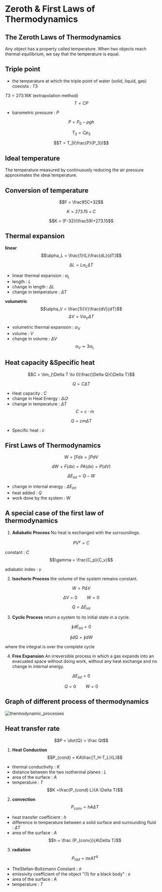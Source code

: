 # Zeroth & First Laws of Thermodynamics
## The Zeroth Laws of Thermodynamics 
Any object has a property called temperature.  When two objects reach thermal equilibrium, we say that the temperature is equal.
## Triple point
* the temperature at which the triple point of water (solid, liquid, gas) coexists : $T3$

$T3=273.16K$ (extrapolation method)
$$T = CP$$

* barometric pressure : $P$

$$P = P_0-\rho gh$$

$$T_3 = Cp_3$$

$$T = T_3(\frac{P}{P_3})$$
## Ideal temperature
The temperature measured by continuously reducing the air pressure approximates the ideal temperature.
## Conversion of temperature 
$$F = \frac95C+32$$

$$K = 273.15+C$$

$$K = (F-32)(\frac59)+273.15$$
## Thermal expansion
**linear**
$$\alpha_L = \frac{1}{L}\frac{dL}{dT}$$

$$\Delta L = L\alpha_L\Delta T$$
* linear thermal expansion : $\alpha_{L}$
* length : ${L}$
* change in length : ${\Delta L}$
* change in temperature : ${\Delta T}$

**volumetric**
$$\alpha_V = \frac{1}{V}\frac{dV}{dT}$$
$$\Delta V = V\alpha_V\Delta T$$
* volumetric thermal expansion : $\alpha_{V}$
* volume : ${V}$
* change in volume : ${\Delta V}$
$$\alpha_{V} \simeq 3\alpha_{L}$$
## Heat capacity &Specific heat
$$C = \lim_{\Delta T \to 0}\frac{\Delta Q}{\Delta T}$$

$$Q = C\Delta T$$
* Heat capacity : $C$
* change in Heat Energy : $\Delta 𝑄$
* change in temperature : ${\Delta T}$
$$C = c\cdot m$$

$$Q = cm\Delta T$$
* Specific heat : $c$
## First Laws of Thermodynamics
$$W = \int Fdx = \int P dV$$

$$dW = F(dx) = PA(dx) = P(dV)$$

$$\Delta E_{int} = Q - W $$

* change in internal energy : $\Delta E_{int}$
* heat added : $Q$
* work done by the system : $W$
## A special case of the first law of thermodynamics
1. **Adiabatic Process**
No heat is exchanged with the surroundings.

$$P V^\gamma = C$$

constant : $C$
$$\gamma = \frac{C_p}{C_v}$$

adiabatic index : $\gamma$

2. **Isochoric Process**
the volume of the system remains constant.

$$W = P \Delta V$$

$$\Delta V = 0 \qquad W = 0$$

$$Q = \Delta E_{int}$$

3. **Cyclic Process**
return a system to its initial state in a cycle.

$$\oint dE_{int} = 0$$

$$\oint dQ = \oint dW$$

where the integral is over the complete cycle

4. **Free Expansion**
An irreversible process in which a gas expands into an evacuated space without doing work, without any heat exchange and no change in internal energy.

$$\Delta E_{int} = 0$$

$$Q = 0 \qquad W = 0$$
## Graph of different process of thermodynamics
![thermodynamic_processes](https://hackmd.io/_uploads/H1oSaDUwkg.png)
## Heat transfer rate
$$P = \dot{Q} = \frac Qt$$
1. **Heat Conduction**
$$P_{cond} = KA\frac{T_H-T_L}{L}$$

* thermal conductivity : $K$
* distance between the two isothermal planes : $L$
* area of the surface : $A$
* temperature : $T$
$$K =\frac{P_{cond} L}{A \Delta T}$$
2. **convection**
$$ P_{conv} = hA\Delta T $$

* heat transfer coefficient : $h$
* difference in temperature between a solid surface and surrounding fluid : $\Delta T$
* area of the surface : $A$
$$h = \frac {P_{conv}}{A\Delta T}$$
3. **radiation**
$$P_{rad} = \sigma\varepsilon AT^4$$
* TheStefan-Boltzmann Constant : $\sigma$
* emissivity coefficient of the object "(1) for a black body" : $\varepsilon$
* area of the surface : $A$
* temperature : $T$